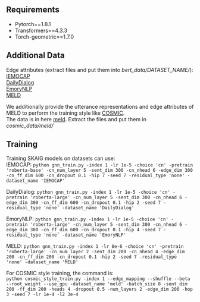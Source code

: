 ## Requirements
* Pytorch==1.8.1
* Transformers==4.3.3
* Torch-geometric==1.7.0
## Additional Data
Edge attributes (extract files and put them into *bert_data/DATASET_NAME/*):  
[IEMOCAP](https://drive.google.com/file/d/1r7C-C7jcttnVFR43pHzRA5-xuqYm9ISs/view?usp=sharing)  
[DailyDialog](https://drive.google.com/file/d/15MGpqqLliT8KPZhZfp5ND5S2FKbtuYaq/view?usp=sharing)  
[EmoryNLP](https://drive.google.com/file/d/1UWnKvAFtFoXTn8pnfj2xKk4hA7LeKMVZ/view?usp=sharing)  
[MELD](https://drive.google.com/file/d/15MGpqqLliT8KPZhZfp5ND5S2FKbtuYaq/view?usp=sharing)  

We additionally provide the utterance representations and edge attributes of MELD to perform the training style like [COSMIC](https://aclanthology.org/2020.findings-emnlp.224/).  
The data is in here [meld](https://drive.google.com/file/d/16GCSLum5d6lXn37FJ1lVML1Zb1kD7Ov2/view?usp=sharing). Extract the files and put them in *cosmic_data/meld/*

## Training
Training SKAIG models on datasets can use:  
IEMOCAP: `python gnn_train.py -index 1 -lr 1e-5 -choice 'cn' -pretrain 'roberta-base' -cn_num_layer 5 -sent_dim 300 -cn_nhead 6 -edge_dim 300 -cn_ff_dim 600 -cn_dropout 0.1 -hip 7 -seed 7 -residual_type 'none' -dataset_name 'IEMOCAP'`  

DailyDialog: `python gnn_train.py -index 1 -lr 1e-5 -choice 'cn' -pretrain 'roberta-large' -cn_num_layer 5 -sent_dim 300 -cn_nhead 6 -edge_dim 300 -cn_ff_dim 600 -cn_dropout 0.1 -hip 2 -seed 7 -residual_type 'none' -dataset_name 'DailyDialog'`  

EmoryNLP: `python gnn_train.py -index 1 -lr 1e-5 -choice 'cn' -pretrain 'roberta-large' -cn_num_layer 5 -sent_dim 300 -cn_nhead 6 -edge_dim 300 -cn_ff_dim 600 -cn_dropout 0.1 -hip 4 -seed 7 -residual_type 'none' -dataset_name 'EmoryNLP'`  

MELD: `python gnn_train.py -index 1 -lr 8e-6 -choice 'cn' -pretrain 'roberta-large' -cn_num_layer 2 -sent_dim 200 -cn_nhead 4 -edge_dim 200 -cn_ff_dim 200 -cn_dropout 0.1 -hip 2 -seed 7 -residual_type 'none' -dataset_name 'MELD'`  

For COSMIC style training, the command is:  
`python cosmic_style_train.py -index 1 --edge_mapping --shuffle --beta --root_weight --use_gpu -dataset_name 'meld' -batch_size 8 -sent_dim 200 -ff_dim 200 -heads 4 -dropout 0.5 -num_layers 2 -edge_dim 200 -hop 3 -seed 7 -lr 1e-4 -l2 3e-4`
